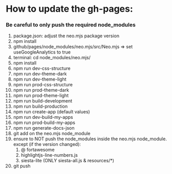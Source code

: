 # How to update the gh-pages:

### Be careful to only push the required node_modules

1. package.json: adjust the neo.mjs package version
2. npm install
3. github/pages/node_modules/neo.mjs/src/Neo.mjs => set useGoogleAnalytics to true
4. terminal: cd node_modules/neo.mjs/
5. npm install
6. npm run dev-css-structure
7. npm run dev-theme-dark
8. npm run dev-theme-light
9. npm run prod-css-structure
10. npm run prod-theme-dark
11. npm run prod-theme-light
12. npm run build-development
13. npm run build-production
14. npm run create-app (default values)
15. npm run dev-build-my-apps
16. npm run prod-build-my-apps
17. npm run generate-docs-json
18. git add on the neo.mjs node_module
19. ensure to NOT push the node_modules inside the neo.mjs node_module. except (if the version changed):
    1. @ fortawesome
    2. highlightjs-line-numbers.js
    3. siesta-lite (ONLY siesta-all.js & resources/*)
20. git push